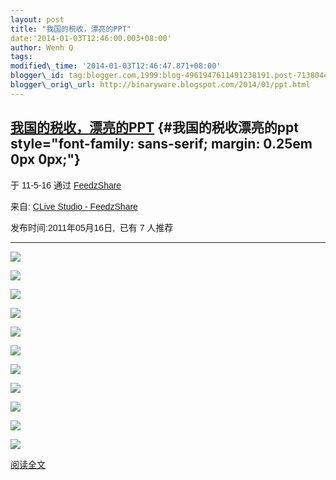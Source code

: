 ```yaml
--- 
layout: post 
title: "我国的税收，漂亮的PPT" 
date:'2014-01-03T12:46:00.003+08:00' 
author: Wenh Q
tags:
modified\_time: '2014-01-03T12:46:47.871+08:00' 
blogger\_id: tag:blogger.com,1999:blog-4961947611491238191.post-7138044797689642997
blogger\_orig\_url: http://binaryware.blogspot.com/2014/01/ppt.html
---
```

<div dir="ltr">

[我国的税收，漂亮的PPT](http://hi.baidu.com/clive_studio/blog/item/1e0880a58fbe82e09052ee9d.html) {#我国的税收漂亮的ppt style="font-family: sans-serif; margin: 0.25em 0px 0px;"}
-------------------------------------------------------------------------------------------------

<div style="font-family: sans-serif; margin-bottom: 0.5em;">

于 11-5-16 通过 [FeedzShare](http://www.feedzshare.com/)

</div>



<div style="font-family: sans-serif;">

来自: [CLive Studio -
FeedzShare](http://www.feedzshare.com/b/7335233/2)  

发布时间:2011年05月16日,  已有 7 人推荐

</div>

------------------------------------------------------------------------

<div style="font-family: sans-serif;">

![](http://hiphotos.baidu.com/clive_studio/pic/item/e85068fd00afe3a6fd037f64.jpg)



![](http://hiphotos.baidu.com/clive_studio/pic/item/1ab95bec4605231479f05564.jpg)



![](http://hiphotos.baidu.com/clive_studio/pic/item/4cd7aa7a196a5baf0bd18765.jpg)



![](http://hiphotos.baidu.com/clive_studio/pic/item/e3b9e3175c406f1121a4e965.jpg)



![](http://hiphotos.baidu.com/clive_studio/pic/item/b812952b9f3e30635243c165.jpg)



![](http://hiphotos.baidu.com/clive_studio/pic/item/6843813ecf6c5bb755e72365.jpg)



![](http://hiphotos.baidu.com/clive_studio/pic/item/b1bc39242f537c3b35a80f65.jpg)



![](http://hiphotos.baidu.com/clive_studio/pic/item/1076370b9f2c054494ca6b65.jpg)



![](http://hiphotos.baidu.com/clive_studio/pic/item/d6d604c3b67cf2400ff47765.jpg)



![](http://hiphotos.baidu.com/clive_studio/pic/item/c648904f957db591d0c86a65.jpg)



![](http://hiphotos.baidu.com/clive_studio/pic/item/22cf097638719340b151b966.jpg)



[阅读全文](http://hi.baidu.com/clive_studio/blog/item/1e0880a58fbe82e09052ee9d.html) 

</div>

</div>
